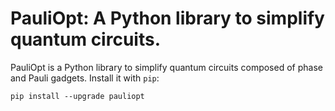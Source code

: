 # PauliOpt: A Python library to simplify quantum circuits.

PauliOpt is a Python library to simplify quantum circuits composed of phase and Pauli gadgets.
Install it with `pip`:

```
pip install --upgrade pauliopt
```
